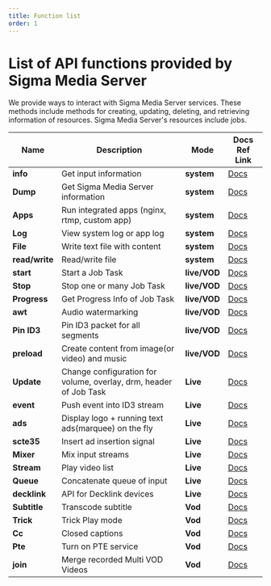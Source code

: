 ```yaml
---
title: Function list
order: 1
---
```


# List of API functions provided by Sigma Media Server

We provide ways to interact with Sigma Media Server services. These methods include methods for creating, updating, deleting, and retrieving information of resources. Sigma Media Server's resources include jobs.

| **Name**       | Description                                                            | **Mode**     | Docs Ref Link |
| -------------- | ---------------------------------------------------------------------- | ------------ | ------------- |
| **info**       | Get input information                                                  | **system**   | [Docs](#)     |
| **Dump**       | Get Sigma Media Server information                                     | **system**   | [Docs](#)     |
| **Apps**       | Run integrated apps (nginx, rtmp, custom app)       | **system**   | [Docs](#)     |
| **Log**        | View system log or app log                                             | **system**   | [Docs](#)     |
| **File**       | Write text file with content                                           | **system**   | [Docs](#)     |
| **read/write** | Read/write file                                                        | **system**   | [Docs](#)     |
| **start**      | Start a Job Task                                                       | **live/VOD** | [Docs](#)     |
| **Stop**       | Stop one or many Job Task                                              | **live/VOD** | [Docs](#)     |
| **Progress**   | Get Progress Info of Job Task                                          | **live/VOD** | [Docs](#)     |
| **awt**        | Audio watermarking                                                     | **live/VOD** | [Docs](#)     |
| **Pin ID3**    | Pin ID3 packet for all segments                                        | **live/VOD** | [Docs](#)     |
| **preload**    | Create content from image(or video) and music       | **live/VOD** | [Docs](#)     |
| **Update**     | Change configuration for volume, overlay, drm, header of Job Task      | **Live**     | [Docs](#)     |
| **event**      | Push event into ID3 stream                                             | **Live**     | [Docs](#)     |
| **ads**        | Display logo + running text ads(marquee) on the fly | **Live**     | [Docs](#)     |
| **scte35**     | Insert ad insertion signal                                             | **Live**     | [Docs](#)     |
| **Mixer**      | Mix input streams                                                      | **Live**     | [Docs](#)     |
| **Stream**     | Play video list                                                        | **Live**     | [Docs](#)     |
| **Queue**      | Concatenate queue of input                                             | **Live**     | [Docs](#)     |
| **decklink**   | API for Decklink devices                                               | **Live**     | [Docs](#)     |
| **Subtitle**   | Transcode subtitle                                                     | **Vod**      | [Docs](#)     |
| **Trick**      | Trick Play mode                                                        | **Vod**      | [Docs](#)     |
| **Cc**         | Closed captions                                                        | **Vod**      | [Docs](#)     |
| **Pte**        | Turn on PTE service                                                    | **Vod**      | [Docs](#)     |
| **join**       | Merge recorded Multi VOD Videos                                        | **Vod**      | [Docs](#)     |
